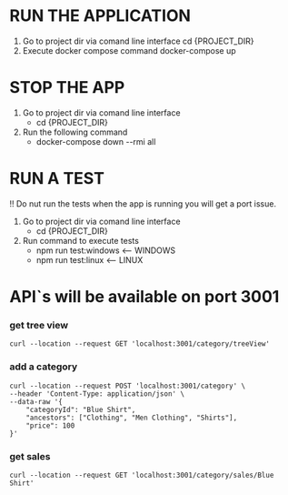 # RUN THE APPLICATION

1. Go to project dir via comand line interface
    cd {PROJECT_DIR}
2. Execute docker compose command
    docker-compose up

# STOP THE APP

1. Go to project dir via comand line interface
    - cd {PROJECT_DIR}
2. Run the following command
    - docker-compose down --rmi all

# RUN A TEST

!! Do nut run the tests when the app is running you will get a port issue.
1. Go to project dir via comand line interface
    - cd {PROJECT_DIR}
2. Run command to execute tests
    - npm run test:windows <-- WINDOWS
    - npm run test:linux   <-- LINUX

# API`s will be available on port 3001
### get tree view
    curl --location --request GET 'localhost:3001/category/treeView'
### add a category
    curl --location --request POST 'localhost:3001/category' \
    --header 'Content-Type: application/json' \
    --data-raw '{
        "categoryId": "Blue Shirt",
        "ancestors": ["Clothing", "Men Clothing", "Shirts"],
        "price": 100
    }'
### get sales
    curl --location --request GET 'localhost:3001/category/sales/Blue Shirt'